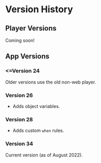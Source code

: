 # Version History


## Player Versions

Coming soon!


## App Versions

### &lt;&equals;Version 24

Older versions use the old non-web player.

### Version 26

- Adds object variables.

### Version 28

- Adds custom `when` rules.

### Version 34

Current version (as of August 2022).
